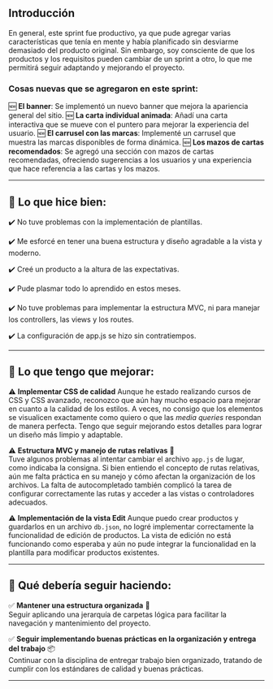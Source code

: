 
## Introducción

En general, este sprint fue productivo, ya que pude agregar varias características que tenía en mente y había planificado sin desviarme demasiado del producto original. 
Sin embargo, soy consciente de que los productos y los requisitos pueden cambiar de un sprint a otro, lo que me permitirá seguir adaptando y mejorando el proyecto.

### **Cosas nuevas que se agregaron en este sprint**:
🆕 **El banner**: Se implementó un nuevo banner que mejora la apariencia general del sitio.
🆕 **La carta individual animada**: Añadí una carta interactiva que se mueve con el puntero para mejorar la experiencia del usuario.
🆕 **El carrusel con las marcas**: Implementé un carrusel que muestra las marcas disponibles de forma dinámica.
🆕 **Los mazos de cartas recomendados**: Se agregó una sección con mazos de cartas recomendadas, ofreciendo sugerencias a los usuarios y una experiencia que hace referencia a las cartas y los mazos.

---

## 📝 Lo que hice bien:

✔️ No tuve problemas con la implementación de plantillas.

✔️ Me esforcé en tener una buena estructura y diseño agradable a la vista y moderno.

✔️ Creé un producto a la altura de las expectativas.

✔️ Pude plasmar todo lo aprendido en estos meses.

✔️ No tuve problemas para implementar la estructura MVC, ni para manejar los controllers, las views y los routes.

✔️ La configuración de app.js se hizo sin contratiempos.

---

## 📝 Lo que tengo que mejorar:

⚠️ **Implementar CSS de calidad** 
   Aunque he estado realizando cursos de CSS y CSS avanzado, reconozco que aún hay mucho espacio para mejorar en cuanto a la calidad de los estilos.
   A veces, no consigo que los elementos se visualicen exactamente como quiero o que las *media queries* respondan de manera perfecta. Tengo que seguir mejorando estos detalles para lograr un diseño más limpio y adaptable.

⚠️ **Estructura MVC y manejo de rutas relativas** 🔄  
   Tuve algunos problemas al intentar cambiar el archivo `app.js` de lugar, como indicaba la consigna. Si bien entiendo el concepto de rutas relativas, aún me falta práctica en su manejo y cómo afectan la organización de los archivos. 
   La falta de autocompletado también complicó la tarea de configurar correctamente las rutas y acceder a las vistas o controladores adecuados.

⚠️ **Implementación de la vista Edit**
   Aunque puedo crear productos y guardarlos en un archivo `db.json`, no logré implementar correctamente la funcionalidad de edición de productos. La vista de edición no está funcionando como esperaba y aún no pude integrar la funcionalidad en la plantilla para modificar productos existentes.

---

## 📝 Qué debería seguir haciendo:

✅ **Mantener una estructura organizada** 📂  
   Seguir aplicando una jerarquía de carpetas lógica para facilitar la navegación y mantenimiento del proyecto.

✅ **Seguir implementando buenas prácticas en la organización y entrega del trabajo** 📦  
   Continuar con la disciplina de entregar trabajo bien organizado, tratando de cumplir con los estándares de calidad y buenas prácticas.

---
